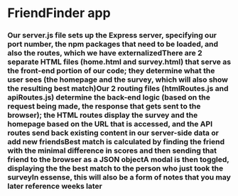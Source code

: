 # FriendFinder app


### Our server.js file sets up the Express server, specifying our port number, the npm packages that need to be loaded, and also the routes, which we have externalizedThere are 2 separate HTML files (home.html and survey.html) that serve as the front-end portion of our code; they determine what the user sees (the homepage and the survey, which will also show the resulting best match)Our 2 routing files (htmlRoutes.js and apiRoutes.js) determine the back-end logic (based on the request being made, the response that gets sent to the browser); the HTML routes display the survey and the homepage based on the URL that is accessed, and the API routes send back existing content in our server-side data or add new friendsBest match is calculated by finding the friend with the minimal difference in scores and then sending that friend to the browser as a JSON objectA modal is then toggled, displaying the the best match to the person who just took the surveyIn essense, this will also be a form of notes that you may later reference weeks later